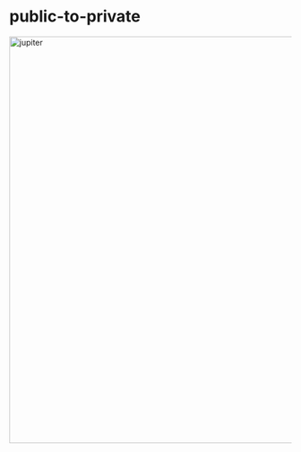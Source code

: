 # public-to-private

<img width="727" alt="jupiter" src="https://user-asset-sigend-url.review-lab.github.com/Auth-Rewrite/public-to-private/assets/98907291/4b60de8a-210d-4456-ab6b-d09879169a61">
